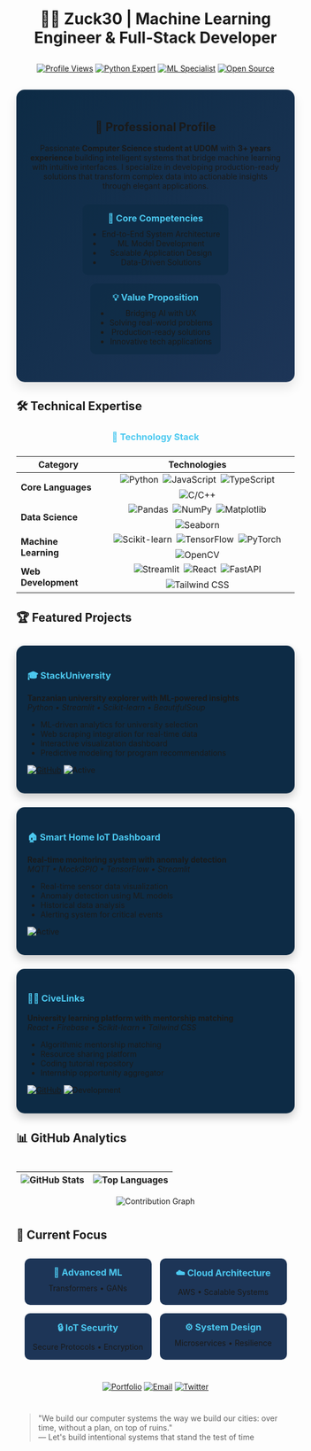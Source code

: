 # <div align="center">👨‍💻 Zuck30 | Machine Learning Engineer & Full-Stack Developer</div>

<div align="center" style="margin: 30px 0">
  
[![Profile Views](https://komarev.com/ghpvc/?username=zuck30&label=Profile+Views&color=0d75f8&style=for-the-badge)](https://github.com/zuck30)
[![Python Expert](https://img.shields.io/badge/Python-Expert-3776AB?style=for-the-badge&logo=python&logoColor=white)](https://python.org)
[![ML Specialist](https://img.shields.io/badge/AI/ML-Specialist-FF6F00?style=for-the-badge&logo=tensorflow&logoColor=white)](https://scikit-learn.org/)
[![Open Source](https://img.shields.io/badge/Open+Source-Contributor-3DA639?style=for-the-badge&logo=github&logoColor=white)](https://github.com/zuck30)

</div>

<div align="center" style="background: linear-gradient(135deg, #0d2b45 0%, #1d3557 100%); padding: 25px; border-radius: 15px; margin: 25px 0; box-shadow: 0 10px 20px rgba(0,0,0,0.1);">

## 🌟 Professional Profile

Passionate **Computer Science student at UDOM** with **3+ years experience** building intelligent systems that bridge machine learning with intuitive interfaces. I specialize in developing production-ready solutions that transform complex data into actionable insights through elegant applications.

<div style="display: flex; justify-content: center; flex-wrap: wrap; gap: 15px; margin: 25px 0;">
  <div style="background: rgba(13, 43, 69, 0.7); padding: 15px; border-radius: 10px; min-width: 200px;">
    <h3 style="margin: 0 0 10px 0; color: #4cc9f0">🧠 Core Competencies</h3>
    <ul style="margin: 0; padding-left: 20px">
      <li>End-to-End System Architecture</li>
      <li>ML Model Development</li>
      <li>Scalable Application Design</li>
      <li>Data-Driven Solutions</li>
    </ul>
  </div>
  
  <div style="background: rgba(13, 43, 69, 0.7); padding: 15px; border-radius: 10px; min-width: 200px;">
    <h3 style="margin: 0 0 10px 0; color: #4cc9f0">💡 Value Proposition</h3>
    <ul style="margin: 0; padding-left: 20px">
      <li>Bridging AI with UX</li>
      <li>Solving real-world problems</li>
      <li>Production-ready solutions</li>
      <li>Innovative tech applications</li>
    </ul>
  </div>
</div>

</div>

## 🛠️ Technical Expertise

### <div align="center" style="color: #4cc9f0; margin: 25px 0">🔧 Technology Stack</div>

<div align="center">
  
| Category | Technologies |
|----------|--------------|
| **Core Languages** | <div style="display: flex; flex-wrap: wrap; gap: 8px; justify-content: center">![Python](https://img.shields.io/badge/Python-Expert-3776AB?logo=python) ![JavaScript](https://img.shields.io/badge/JavaScript-Advanced-F7DF1E?logo=javascript) ![TypeScript](https://img.shields.io/badge/TypeScript-Intermediate-3178C6?logo=typescript) ![C/C++](https://img.shields.io/badge/C/C++-Intermediate-00599C?logo=c%2B%2B)</div> |
| **Data Science** | <div style="display: flex; flex-wrap: wrap; gap: 8px; justify-content: center">![Pandas](https://img.shields.io/badge/Pandas-Expert-150458?logo=pandas) ![NumPy](https://img.shields.io/badge/NumPy-Expert-013243?logo=numpy) ![Matplotlib](https://img.shields.io/badge/Matplotlib-Expert-11557C?logo=plotly) ![Seaborn](https://img.shields.io/badge/Seaborn-Expert-004B6F?logo=python)</div> |
| **Machine Learning** | <div style="display: flex; flex-wrap: wrap; gap: 8px; justify-content: center">![Scikit-learn](https://img.shields.io/badge/Scikit--learn-Expert-F7931E?logo=scikitlearn) ![TensorFlow](https://img.shields.io/badge/TensorFlow-Advanced-FF6F00?logo=tensorflow) ![PyTorch](https://img.shields.io/badge/PyTorch-Intermediate-EE4C2C?logo=pytorch) ![OpenCV](https://img.shields.io/badge/OpenCV-Intermediate-5C3EE8?logo=opencv)</div> |
| **Web Development** | <div style="display: flex; flex-wrap: wrap; gap: 8px; justify-content: center">![Streamlit](https://img.shields.io/badge/Streamlit-Expert-FF4B4B?logo=streamlit) ![React](https://img.shields.io/badge/React-Intermediate-61DAFB?logo=react) ![FastAPI](https://img.shields.io/badge/FastAPI-Advanced-009688?logo=fastapi) ![Tailwind CSS](https://img.shields.io/badge/Tailwind_CSS-Expert-38B2AC?logo=tailwindcss)</div> |

</div>

## 🏆 Featured Projects

<div style="display: grid; grid-template-columns: repeat(auto-fit, minmax(300px, 1fr)); gap: 25px; margin: 30px 0">

<div style="background: #0d2b45; padding: 20px; border-radius: 15px; box-shadow: 0 8px 16px rgba(0,0,0,0.2);">
  
### <div style="color: #4cc9f0">🎓 StackUniversity</div>
**Tanzanian university explorer with ML-powered insights**  
*Python • Streamlit • Scikit-learn • BeautifulSoup*

- ML-driven analytics for university selection
- Web scraping integration for real-time data
- Interactive visualization dashboard
- Predictive modeling for program recommendations

[![GitHub](https://img.shields.io/badge/View_on_GitHub-181717?style=for-the-badge&logo=github&logoColor=white)](https://github.com/zuck30/stackuniversity)
![Active](https://img.shields.io/badge/Status-Active-brightgreen?style=for-the-badge)

</div>

<div style="background: #0d2b45; padding: 20px; border-radius: 15px; box-shadow: 0 8px 16px rgba(0,0,0,0.2);">
  
### <div style="color: #4cc9f0">🏠 Smart Home IoT Dashboard</div>
**Real-time monitoring system with anomaly detection**  
*MQTT • MockGPIO • TensorFlow • Streamlit*

- Real-time sensor data visualization
- Anomaly detection using ML models
- Historical data analysis
- Alerting system for critical events

![Active](https://img.shields.io/badge/Status-Active-brightgreen?style=for-the-badge)

</div>

<div style="background: #0d2b45; padding: 20px; border-radius: 15px; box-shadow: 0 8px 16px rgba(0,0,0,0.2);">
  
### <div style="color: #4cc9f0">👨‍🎓 CiveLinks</div>
**University learning platform with mentorship matching**  
*React • Firebase • Scikit-learn • Tailwind CSS*

- Algorithmic mentorship matching
- Resource sharing platform
- Coding tutorial repository
- Internship opportunity aggregator

[![GitHub](https://img.shields.io/badge/View_on_GitHub-181717?style=for-the-badge&logo=github&logoColor=white)](https://github.com/zuck30/CiveLinks)
![Development](https://img.shields.io/badge/Status-Development-yellow?style=for-the-badge)

</div>

</div>

## 📊 GitHub Analytics

<div align="center" style="margin: 40px 0">
  
| ![GitHub Stats](https://github-readme-stats.vercel.app/api?username=zuck30&show_icons=true&theme=dark&hide_border=true&bg_color=00000000&title_color=4cc9f0&icon_color=4cc9f0&text_color=ffffff) | ![Top Languages](https://github-readme-stats.vercel.app/api/top-langs/?username=zuck30&layout=compact&theme=dark&hide_border=true&bg_color=00000000&title_color=4cc9f0&text_color=ffffff) |
|---------------------------------------------------------------------------------------------------------------------------------|-------------------------------------------------------------------------------------------------------------------------|

![Contribution Graph](https://github-readme-activity-graph.vercel.app/graph?username=zuck30&theme=react-dark&hide_border=true&area=true&bg_color=00000000&color=ffffff&line=4cc9f0&point=ffffff)

</div>

## 🌱 Current Focus

<div align="center" style="display: flex; flex-wrap: wrap; justify-content: center; gap: 15px; margin: 30px 0">
  
<div style="background: #1d3557; padding: 15px; border-radius: 10px; min-width: 200px; text-align: center">
  <h3 style="color: #4cc9f0; margin: 0 0 10px 0">🤖 Advanced ML</h3>
  <div>Transformers • GANs</div>
</div>

<div style="background: #1d3557; padding: 15px; border-radius: 10px; min-width: 200px; text-align: center">
  <h3 style="color: #4cc9f0; margin: 0 0 10px 0">☁️ Cloud Architecture</h3>
  <div>AWS • Scalable Systems</div>
</div>

<div style="background: #1d3557; padding: 15px; border-radius: 10px; min-width: 200px; text-align: center">
  <h3 style="color: #4cc9f0; margin: 0 0 10px 0">🔒 IoT Security</h3>
  <div>Secure Protocols • Encryption</div>
</div>

<div style="background: #1d3557; padding: 15px; border-radius: 10px; min-width: 200px; text-align: center">
  <h3 style="color: #4cc9f0; margin: 0 0 10px 0">⚙️ System Design</h3>
  <div>Microservices • Resilience</div>
</div>

</div>

<div align="center" style="margin: 40px 0">
  
[![Portfolio](https://img.shields.io/badge/🌐_Visit_My_Portfolio-codewithsheddy.netlify.app-4285F4?style=for-the-badge&logo=google-chrome&logoColor=white)](https://codewithsheddy.netlify.app)
[![Email](https://img.shields.io/badge/✉️_Contact_Me-sheldoncodesdaily@gmail.com-EA4335?style=for-the-badge&logo=gmail&logoColor=white)](mailto:sheldoncodesdaily@gmail.com)
[![Twitter](https://img.shields.io/badge/🐦_Follow_Me-@codewithsheddy-1DA1F2?style=for-the-badge&logo=twitter&logoColor=white)](https://twitter.com/codewithsheddy)

</div>

> "We build our computer systems the way we build our cities: over time, without a plan, on top of ruins."  
> — Let's build intentional systems that stand the test of time
